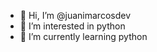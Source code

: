 - 👋 Hi, I’m @juanimarcosdev
- 👀 I’m interested in python
- 🌱 I’m currently learning python

<!---
juanimarcosdev/juanimarcosdev is a ✨ special ✨ repository because its `README.md` (this file) appears on your GitHub profile.
You can click the Preview link to take a look at your changes.
--->
